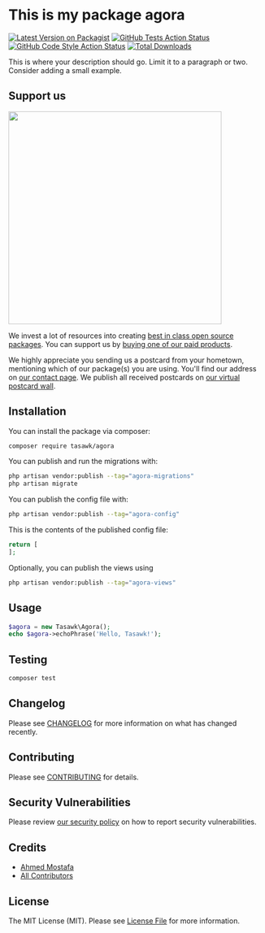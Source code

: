 # This is my package agora

[![Latest Version on Packagist](https://img.shields.io/packagist/v/tasawk/agora.svg?style=flat-square)](https://packagist.org/packages/tasawk/agora)
[![GitHub Tests Action Status](https://img.shields.io/github/actions/workflow/status/tasawk/agora/run-tests.yml?branch=main&label=tests&style=flat-square)](https://github.com/tasawk/agora/actions?query=workflow%3Arun-tests+branch%3Amain)
[![GitHub Code Style Action Status](https://img.shields.io/github/actions/workflow/status/tasawk/agora/fix-php-code-style-issues.yml?branch=main&label=code%20style&style=flat-square)](https://github.com/tasawk/agora/actions?query=workflow%3A"Fix+PHP+code+style+issues"+branch%3Amain)
[![Total Downloads](https://img.shields.io/packagist/dt/tasawk/agora.svg?style=flat-square)](https://packagist.org/packages/tasawk/agora)

This is where your description should go. Limit it to a paragraph or two. Consider adding a small example.

## Support us

[<img src="https://github-ads.s3.eu-central-1.amazonaws.com/agora.jpg?t=1" width="419px" />](https://spatie.be/github-ad-click/agora)

We invest a lot of resources into creating [best in class open source packages](https://spatie.be/open-source). You can support us by [buying one of our paid products](https://spatie.be/open-source/support-us).

We highly appreciate you sending us a postcard from your hometown, mentioning which of our package(s) you are using. You'll find our address on [our contact page](https://spatie.be/about-us). We publish all received postcards on [our virtual postcard wall](https://spatie.be/open-source/postcards).

## Installation

You can install the package via composer:

```bash
composer require tasawk/agora
```

You can publish and run the migrations with:

```bash
php artisan vendor:publish --tag="agora-migrations"
php artisan migrate
```

You can publish the config file with:

```bash
php artisan vendor:publish --tag="agora-config"
```

This is the contents of the published config file:

```php
return [
];
```

Optionally, you can publish the views using

```bash
php artisan vendor:publish --tag="agora-views"
```

## Usage

```php
$agora = new Tasawk\Agora();
echo $agora->echoPhrase('Hello, Tasawk!');
```

## Testing

```bash
composer test
```

## Changelog

Please see [CHANGELOG](CHANGELOG.md) for more information on what has changed recently.

## Contributing

Please see [CONTRIBUTING](CONTRIBUTING.md) for details.

## Security Vulnerabilities

Please review [our security policy](../../security/policy) on how to report security vulnerabilities.

## Credits

- [Ahmed Mostafa](https://github.com/tasawk)
- [All Contributors](../../contributors)

## License

The MIT License (MIT). Please see [License File](LICENSE.md) for more information.
